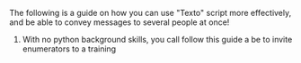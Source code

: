 The following is a guide on how you can use "Texto" script more effectively, and be able to convey messages to several people at once!

1. With no python background skills, you call follow this guide a be to invite enumerators to a training
